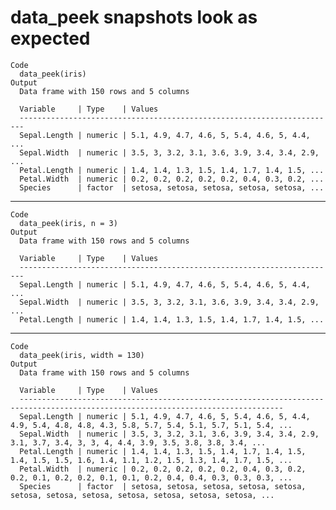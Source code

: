 # data_peek snapshots look as expected

    Code
      data_peek(iris)
    Output
      Data frame with 150 rows and 5 columns
      
      Variable     | Type    | Values                                        
      -----------------------------------------------------------------------
      Sepal.Length | numeric | 5.1, 4.9, 4.7, 4.6, 5, 5.4, 4.6, 5, 4.4, ...  
      Sepal.Width  | numeric | 3.5, 3, 3.2, 3.1, 3.6, 3.9, 3.4, 3.4, 2.9, ...
      Petal.Length | numeric | 1.4, 1.4, 1.3, 1.5, 1.4, 1.7, 1.4, 1.5, ...   
      Petal.Width  | numeric | 0.2, 0.2, 0.2, 0.2, 0.2, 0.4, 0.3, 0.2, ...   
      Species      | factor  | setosa, setosa, setosa, setosa, setosa, ...   

---

    Code
      data_peek(iris, n = 3)
    Output
      Data frame with 150 rows and 5 columns
      
      Variable     | Type    | Values                                        
      -----------------------------------------------------------------------
      Sepal.Length | numeric | 5.1, 4.9, 4.7, 4.6, 5, 5.4, 4.6, 5, 4.4, ...  
      Sepal.Width  | numeric | 3.5, 3, 3.2, 3.1, 3.6, 3.9, 3.4, 3.4, 2.9, ...
      Petal.Length | numeric | 1.4, 1.4, 1.3, 1.5, 1.4, 1.7, 1.4, 1.5, ...   

---

    Code
      data_peek(iris, width = 130)
    Output
      Data frame with 150 rows and 5 columns
      
      Variable     | Type    | Values                                                                                                  
      ---------------------------------------------------------------------------------------------------------------------------------
      Sepal.Length | numeric | 5.1, 4.9, 4.7, 4.6, 5, 5.4, 4.6, 5, 4.4, 4.9, 5.4, 4.8, 4.8, 4.3, 5.8, 5.7, 5.4, 5.1, 5.7, 5.1, 5.4, ...
      Sepal.Width  | numeric | 3.5, 3, 3.2, 3.1, 3.6, 3.9, 3.4, 3.4, 2.9, 3.1, 3.7, 3.4, 3, 3, 4, 4.4, 3.9, 3.5, 3.8, 3.8, 3.4, ...    
      Petal.Length | numeric | 1.4, 1.4, 1.3, 1.5, 1.4, 1.7, 1.4, 1.5, 1.4, 1.5, 1.5, 1.6, 1.4, 1.1, 1.2, 1.5, 1.3, 1.4, 1.7, 1.5, ... 
      Petal.Width  | numeric | 0.2, 0.2, 0.2, 0.2, 0.2, 0.4, 0.3, 0.2, 0.2, 0.1, 0.2, 0.2, 0.1, 0.1, 0.2, 0.4, 0.4, 0.3, 0.3, 0.3, ... 
      Species      | factor  | setosa, setosa, setosa, setosa, setosa, setosa, setosa, setosa, setosa, setosa, setosa, setosa, ...     

